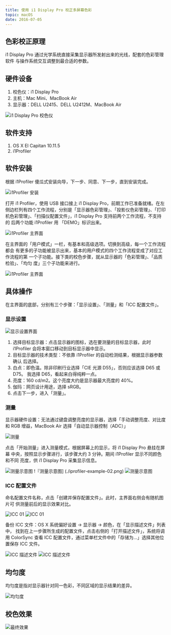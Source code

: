 ```yaml
---
title: 使用 i1 Display Pro 校正多屏幕色彩
topic: macOS
date: 2016-07-05
---
```


## 色彩校正原理

  i1 Display Pro 通过光学系统直接采集显示器所发射出来的光线，配套的色彩管理软件
  与操作系统交互调整到最合适的参数。

## 硬件设备

  1. 校色仪：i1 Display Pro
  2. 主机：Mac Mini、MacBook Air
  3. 显示器：DELL U2415、DELL U2412M、MacBook Air


  ![i1 Display Pro 校色仪](./i1-display-pro.jpg)

## 软件支持

  1. OS X El Capitan 10.11.5
  2. i1Profiler

## 软件安装

  根据 i1Profiler 傻瓜式安装向导，下一步、同意、下一步，直到安装完成。

  ![i1Profiler 安装](./iprofiler-install.jpg)

  打开 i1 Profiler，使用 USB 接口接上 i1 Display Pro，前期工作已准备就绪。在左
  侧边栏列有四个工作流程，分别是「显示器色彩管理」、「投影仪色彩管理」、「打印
  机色彩管理」、「扫描仪配置文件」，i1 Display Pro 支持前两个工作流程，不支持的
  后两个功能 i1Profiler 用 「DEMO」标识出来。

  ![i1Profiler 主界面](./iprofiler-main.jpg)

  在主界面的「用户模式」一栏，有基本和高级选项。切换到高级，每一个工作流程都会
  有更多的子功能被显示出来，基本的用户模式的四个工作流程变成了对应工作流程的第
  一个子功能。接下类的校色步骤，就从显示器的「色彩管理」、「品质检验」、「均匀
  度」三个子功能来进行。

  ![i1Profiler 主界面](./iprofiler-step.jpg)

## 具体操作

  在主界面的底部，分别有三个步骤：「显示设置」、「测量」和「ICC 配置文件」。

### 显示设置

  ![显示设置界面](./iprofiler-display-settings.png)

  1. 选择目标显示器：点击显示器的图标，选在要测量的目标显示器，此时 i1Profiler
     会将本窗口移动到目标显示器中显示。
  2. 目标显示器的技术类型：不依靠 i1Profiler 的自动检测结果，根据显示器参数确认
     后选择。
  3. 白点：即色温。除非印刷行业选择「CIE 光源 D55」，否则应该选择 D65 或 D75。
     我选择 D65，看起来白得纯粹一点。
  4. 亮度：160 cd/m2。这个亮度大约是显示器最大亮度的 40%。
  5. 伽玛：网页设计用途，选择 sRGB。
  6. 点击下一步，进入「测量」。

### 测量

  显示器硬件设置：无法通过键盘调整亮度的显示器，选择「手动调整亮度、对比度和 RGB
  增益，MacBook Air 选择「自动显示器控制（ADC）」

  ![测量](./iprofiler-measure.png)

  点击「开始测量」进入测量模式，根据屏幕上的显示，将 i1 Display Pro 悬挂在屏幕
  中央，按照显示步骤进行，该步骤大约 3 分钟。期间 i1Profiler 显示不同颜色和不同
  亮度，供 i1 Display Pro 采集显示信息。

  ![测量示意图](./iprofiler-example-01.png) !『测量示意图]
  (./iprofiler-example-02.png) ![测量示意图](./iprofiler-example-03.png)

### ICC 配置文件

  命名配置文件名称，点击「创建并保存配置文件」。此时，主界面右侧会有随机图片可
  供测量前后的显示效果对比。

  ![ICC 01](./iprofiler-icc-01.png) ![ICC 01](./iprofiler-icc-02.png)

  备份 ICC 文件：OS X 系统偏好设置 -> 显示器 -> 颜色，在「显示描述文件」列表中，
  找到在上一步骤所生成的配置文件，点击右侧的「打开描述文件」，系统将调用
  ColorSync 查看 ICC 配置文件，通过菜单栏文件中的「存储为…」选择其他位置保存 ICC
  文件。

  ![ICC 描述文件](./icc-profile.png) ![ICC 描述文件](./icc-save-as.png)

## 均匀度

  均匀度是指对显示器针对同一色彩，不同区域的显示结果的差异。

  ![均匀度](./evenness.png)

## 校色效果

  ![最终效果](./final.gif)

